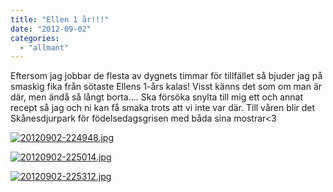 ```yaml
---
title: "Ellen 1 år!!!"
date: "2012-09-02"
categories: 
  - "allmant"
---
```


Eftersom jag jobbar de flesta av dygnets timmar för tillfället så bjuder jag på smaskig fika från sötaste Ellens 1-års kalas! Visst känns det som om man är där, men ändå så långt borta.... Ska försöka snylta till mig ett och annat recept så jag och ni kan få smaka trots att vi inte var där. Till våren blir det Skånesdjurpark för födelsedagsgrisen med båda sina mostrar<3

[![20120902-224948.jpg](/static/img/20120902-224948.jpg)](http://import.local/wp-content/uploads/2012/09/20120902-224948.jpg)

[![20120902-225014.jpg](/static/img/20120902-225014.jpg)](http://import.local/wp-content/uploads/2012/09/20120902-225014.jpg)

[![20120902-225312.jpg](/static/img/20120902-225312.jpg)](http://import.local/wp-content/uploads/2012/09/20120902-225312.jpg)
